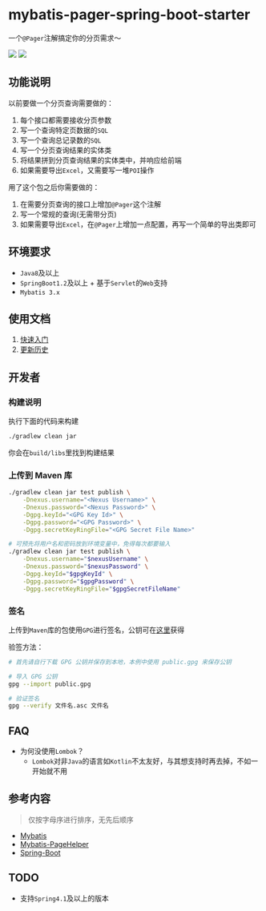 # mybatis-pager-spring-boot-starter
一个`@Pager`注解搞定你的分页需求～

![](https://img.shields.io/maven-central/v/org.cat73/mybatis-pager-spring-boot-starter.svg)
![](https://img.shields.io/github/license/Cat7373/mybatis-pager.svg)

## 功能说明
以前要做一个分页查询需要做的：

1. 每个接口都需要接收分页参数
2. 写一个查询特定页数据的`SQL`
3. 写一个查询总记录数的`SQL`
4. 写一个分页查询结果的实体类
5. 将结果拼到分页查询结果的实体类中，并响应给前端
6. 如果需要导出`Excel`，又需要写一堆`POI`操作

用了这个包之后你需要做的：

1. 在需要分页查询的接口上增加`@Pager`这个注解
2. 写一个常规的查询(无需带分页)
3. 如果需要导出`Excel`，在`@Pager`上增加一点配置，再写一个简单的导出类即可

## 环境要求
* `Java8`及以上
* `SpringBoot1.2`及以上 + 基于`Servlet`的`Web`支持
* `Mybatis 3.x`

## 使用文档
1. [快速入门](docs/1.QuickStart.md)
2. [更新历史](CHANGELOG.md)

## 开发者
### 构建说明
执行下面的代码来构建

```sh
./gradlew clean jar
```

你会在`build/libs`里找到构建结果

### 上传到 Maven 库
```sh
./gradlew clean jar test publish \
    -Dnexus.username="<Nexus Username>" \
    -Dnexus.password="<Nexus Password>" \
    -Dgpg.keyId="<GPG Key Id>" \
    -Dgpg.password="<GPG Password>" \
    -Dgpg.secretKeyRingFile="<GPG Secret File Name>"

# 可预先将用户名和密码放到环境变量中，免得每次都要输入
./gradlew clean jar test publish \
    -Dnexus.username="$nexusUsername" \
    -Dnexus.password="$nexusPassword" \
    -Dgpg.keyId="$gpgKeyId" \
    -Dgpg.password="$gpgPassword" \
    -Dgpg.secretKeyRingFile="$gpgSecretFileName"
```

### 签名
上传到`Maven`库的包使用`GPG`进行签名，公钥可在[这里](https://blog.cat73.org/about/gpg.html)获得

验签方法：

```sh
# 首先请自行下载 GPG 公钥并保存到本地，本例中使用 public.gpg 来保存公钥

# 导入 GPG 公钥
gpg --import public.gpg

# 验证签名
gpg --verify 文件名.asc 文件名
```

## FAQ
* 为何没使用`Lombok`？
    * `Lombok`对非`Java`的语言如`Kotlin`不太友好，与其想支持时再去掉，不如一开始就不用

## 参考内容
> 仅按字母序进行排序，无先后顺序

* [Mybatis](https://github.com/mybatis/mybatis-3)
* [Mybatis-PageHelper](https://github.com/pagehelper/Mybatis-PageHelper)
* [Spring-Boot](https://github.com/spring-projects/spring-boot)

## TODO
* 支持`Spring4.1`及以上的版本

